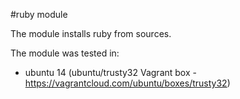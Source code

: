 #ruby module

The module installs ruby from sources.

The module was tested in:

* ubuntu 14 (ubuntu/trusty32 Vagrant box - https://vagrantcloud.com/ubuntu/boxes/trusty32)


